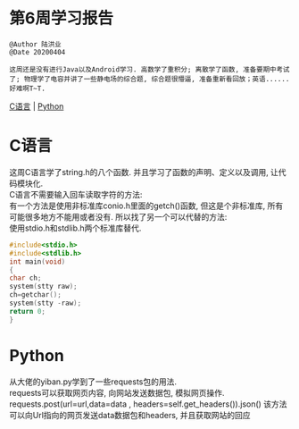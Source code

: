 # 第6周学习报告  
`@Author 陆洪业`  
`@Date 20200404`  
```
这周还是没有进行Java以及Android学习. 高数学了重积分; 离散学了函数, 准备要期中考试了; 物理学了电容并讲了一些静电场的综合题, 综合题很懵逼, 准备重新看回放；英语......好难啊T~T.  
```
[C语言](#1) | [Python](#2)  

# <a id='1'>C语言</a>  
这周C语言学了string.h的八个函数. 并且学习了函数的声明、定义以及调用, 让代码模块化.  
C语言不需要输入回车读取字符的方法:  
有一个方法是使用非标准库conio.h里面的getch()函数, 但这是个非标准库, 所有可能很多地方不能用或者没有. 所以找了另一个可以代替的方法:  
使用stdio.h和stdlib.h两个标准库替代.  
```C
#include<stdio.h>
#include<stdlib.h>
int main(void)
{
char ch;
system(stty raw);
ch=getchar();
system(stty -raw);
return 0;
}
```
# <a id='2'>Python</a>  
从大佬的yiban.py学到了一些requests包的用法.  
requests可以获取网页内容, 向网站发送数据包, 模拟网页操作.  
requests.post(url=url,data=data , headers=self.get_headers()).json()
该方法可以向Url指向的网页发送data数据包和headers, 并且获取网站的回应  


